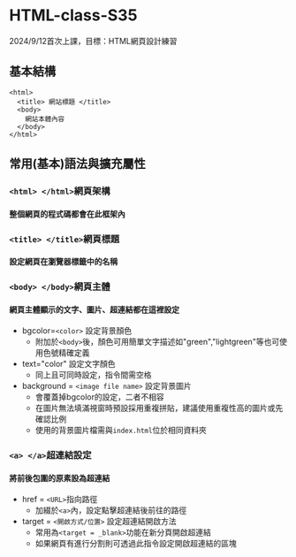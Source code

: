 # HTML-class-S35
2024/9/12首次上課，目標：HTML網頁設計練習
## 基本結構
```
<html>
  <title> 網站標題 </title>
  <body>
    網站本體內容
  </body>
</html>
```
## 常用(基本)語法與擴充屬性
### ```<html> </html>```網頁架構
#### 整個網頁的程式碼都會在此框架內
### ```<title> </title>```網頁標題
#### 設定網頁在瀏覽器標籤中的名稱
### ```<body> </body>```網頁主體
#### 網頁主體顯示的文字、圖片、超連結都在這裡設定
- bgcolor=```<color>``` 設定背景顏色
  - 附加於```<body>```後，顏色可用簡單文字描述如"green","lightgreen"等也可使用色號精確定義
- text="color" 設定文字顏色
  - 同上且可同時設定，指令間需空格
- background = ```<image file name>``` 設定背景圖片
  - 會覆蓋掉bgcolor的設定，二者不相容
  - 在圖片無法填滿視窗時預設採用重複拼貼，建議使用重複性高的圖片或先確認比例
  - 使用的背景圖片檔需與```index.html```位於相同資料夾
### ```<a> </a>```超連結設定
#### 將前後包圍的原素設為超連結
- href = ```<URL>```指向路徑
  - 加綴於```<a>```內，設定點擊超連結後前往的路徑
- target = ```<開啟方式/位置>``` 設定超連結開啟方法
  - 常用為```<target = _blank>```功能在新分頁開啟超連結
  - 如果網頁有進行分割則可透過此指令設定開啟超連結的區塊
